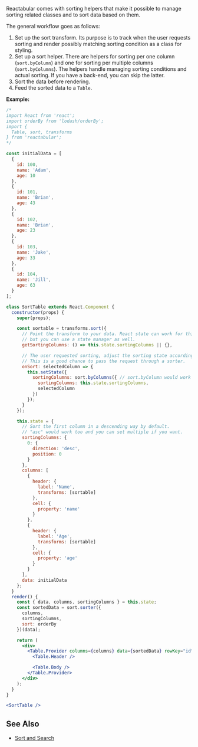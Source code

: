 Reactabular comes with sorting helpers that make it possible to manage sorting related classes and to sort data based on them.

The general workflow goes as follows:

1. Set up the sort transform. Its purpose is to track when the user requests sorting and render possibly matching sorting condition as a class for styling.
2. Set up a sort helper. There are helpers for sorting per one column (`sort.byColumn`) and one for sorting per multiple columns (`sort.byColumns`). The helpers handle managing sorting conditions and actual sorting. If you have a back-end, you can skip the latter.
3. Sort the data before rendering.
4. Feed the sorted data to a `Table`.

**Example:**

```jsx
/*
import React from 'react';
import orderBy from 'lodash/orderBy';
import {
  Table, sort, transforms
} from 'reactabular';
*/

const initialData = [
  {
    id: 100,
    name: 'Adam',
    age: 10
  },
  {
    id: 101,
    name: 'Brian',
    age: 43
  },
  {
    id: 102,
    name: 'Brian',
    age: 23
  },
  {
    id: 103,
    name: 'Jake',
    age: 33
  },
  {
    id: 104,
    name: 'Jill',
    age: 63
  }
];

class SortTable extends React.Component {
  constructor(props) {
    super(props);

    const sortable = transforms.sort({
      // Point the transform to your data. React state can work for this purpose
      // but you can use a state manager as well.
      getSortingColumns: () => this.state.sortingColumns || {},

      // The user requested sorting, adjust the sorting state accordingly.
      // This is a good chance to pass the request through a sorter.
      onSort: selectedColumn => {
        this.setState({
          sortingColumns: sort.byColumns({ // sort.byColumn would work too
            sortingColumns: this.state.sortingColumns,
            selectedColumn
          })
        });
      }
    });

    this.state = {
      // Sort the first column in a descending way by default.
      // "asc" would work too and you can set multiple if you want.
      sortingColumns: {
        0: {
          direction: 'desc',
          position: 0
        }
      },
      columns: [
        {
          header: {
            label: 'Name',
            transforms: [sortable]
          },
          cell: {
            property: 'name'
          }
        },
        {
          header: {
            label: 'Age',
            transforms: [sortable]
          },
          cell: {
            property: 'age'
          }
        }
      ],
      data: initialData
    };
  }
  render() {
    const { data, columns, sortingColumns } = this.state;
    const sortedData = sort.sorter({
      columns,
      sortingColumns,
      sort: orderBy
    })(data);

    return (
      <div>
        <Table.Provider columns={columns} data={sortedData} rowKey="id">
          <Table.Header />

          <Table.Body />
        </Table.Provider>
      </div>
    );
  }
}

<SortTable />
```

## See Also

* [Sort and Search](/examples/sort-and-search)
